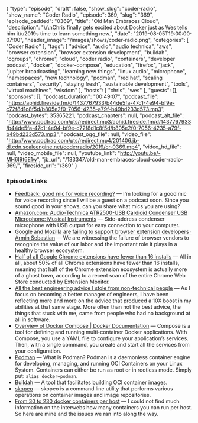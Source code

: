 {
  "type": "episode",
  "draft": false,
  "show_slug": "coder-radio",
  "show_name": "Coder Radio",
  "episode": 369,
  "slug": "369",
  "episode_padded": "0369",
  "title": "Old Man Embraces Cloud",
  "description": "\r\nChris finally gets excited about Docker just as Wes tells him it\u2019s time to learn something new.",
  "date": "2019-08-05T19:00:00-07:00",
  "header_image": "/images/shows/coder-radio.png",
  "categories": [
    "Coder Radio"
  ],
  "tags": [
    "advice",
    "audio",
    "audio technica",
    "aws",
    "browser extension",
    "browser extension development",
    "buildah",
    "cgroups",
    "chrome",
    "cloud",
    "coder radio",
    "containers",
    "developer podcast",
    "docker",
    "docker-compose",
    "education",
    "firefox",
    "jack",
    "jupiter broadcasting",
    "learning new things",
    "linux audio",
    "microphone",
    "namespaces",
    "new technology",
    "podman",
    "red hat",
    "scaling containers",
    "security",
    "staying fresh",
    "sustainable development",
    "tools",
    "virtual machines",
    "wisdom"
  ],
  "hosts": [
    "chris",
    "wes"
  ],
  "guests": [],
  "sponsors": [],
  "podcast_duration": "00:49:07",
  "podcast_file": "https://aphid.fireside.fm/d/1437767933/b44de5fa-47c1-4e94-bf9e-c72f8d1c8f5d/b805e2f0-7056-4235-a79f-b49bd233d573.mp3",
  "podcast_bytes": 35365221,
  "podcast_chapters": null,
  "podcast_alt_file": "http://www.podtrac.com/pts/redirect.mp3/aphid.fireside.fm/d/1437767933/b44de5fa-47c1-4e94-bf9e-c72f8d1c8f5d/b805e2f0-7056-4235-a79f-b49bd233d573.mp3",
  "podcast_ogg_file": null,
  "video_file": "http://www.podtrac.com/pts/redirect.mp4/201406.jb-dl.cdn.scaleengine.net/coderradio/2019/cr-0369.mp4",
  "video_hd_file": null,
  "video_mobile_file": null,
  "youtube_link": "http://youtu.be/-MH6I9t6E1w",
  "jb_url": "/133347/old-man-embraces-cloud-coder-radio-369/",
  "fireside_url": "/369"
}


### Episode Links

  * [Feedback: good mic for voice recording?](https://www.reddit.com/r/CoderRadio/comments/ckeacu/good_mic_for_voice_recording/ "Feedback: good mic for voice recording?") — I'm looking for a good mic for voice recording since I will be a guest on a podcast soon. Since you sound good in your shows, can you share what mics you are using? 
  * [Amazon.com: Audio-Technica ATR2500-USB Cardioid Condenser USB Microphone: Musical Instruments](https://www.amazon.com/exec/obidos/ASIN/B004QJREXM "Amazon.com: Audio-Technica ATR2500-USB Cardioid Condenser USB Microphone: Musical Instruments") — Side-address condenser microphone with USB output for easy connection to your computer.
  * [Google and Mozilla are failing to support browser extension developers · Armin Sebastian](https://armin.dev/blog/2019/08/supporting-browser-extension-developers/ "Google and Mozilla are failing to support browser extension developers · Armin Sebastian") — We are witnessing the failure of browser vendors to recognize the value of our labor and the important role it plays in a healthy browser ecosystem. 
  * [Half of all Google Chrome extensions have fewer than 16 installs](https://www.zdnet.com/article/half-of-all-google-chrome-extensions-have-fewer-than-16-installs/ "Half of all Google Chrome extensions have fewer than 16 installs") — All in all, about 50% of all Chrome extensions have fewer than 16 installs, meaning that half of the Chrome extension ecosystem is actually more of a ghost town, according to a recent scan of the entire Chrome Web Store conducted by Extension Monitor.
  * [All the best engineering advice I stole from non-technical people](https://medium.com/@bellmar/all-the-best-engineering-advice-i-stole-from-non-technical-people-eb7f90ca2f5f "All the best engineering advice I stole from non-technical people") — As I focus on becoming a better manager of engineers, I have been reflecting more and more on the advice that produced a 10X boost in my abilities at that same stage. More often than not the best advice, the things that stuck with me, came from people who had no background at all in software. 
  * [Overview of Docker Compose | Docker Documentation](https://docs.docker.com/compose/ "Overview of Docker Compose | Docker Documentation") — Compose is a tool for defining and running multi-container Docker applications. With Compose, you use a YAML file to configure your application’s services. Then, with a single command, you create and start all the services from your configuration. 
  * [Podman](https://podman.io/ "Podman") — What is Podman? Podman is a daemonless container engine for developing, managing, and running OCI Containers on your Linux System. Containers can either be run as root or in rootless mode. Simply put: `alias docker=podman`.
  * [Buildah](https://buildah.io/ "Buildah") — A tool that facilitates building OCI container images. 
  * [skopeo](https://github.com/containers/skopeo "skopeo") — skopeo is a command line utility that performs various operations on container images and image repositories. 
  * [From 30 to 230 docker containers per host](http://sven.stormbind.net/blog/posts/docker_from_30_to_230/ "From 30 to 230 docker containers per host") — I could not find much information on the interwebs how many containers you can run per host. So here are mine and the issues we ran into along the way. 


